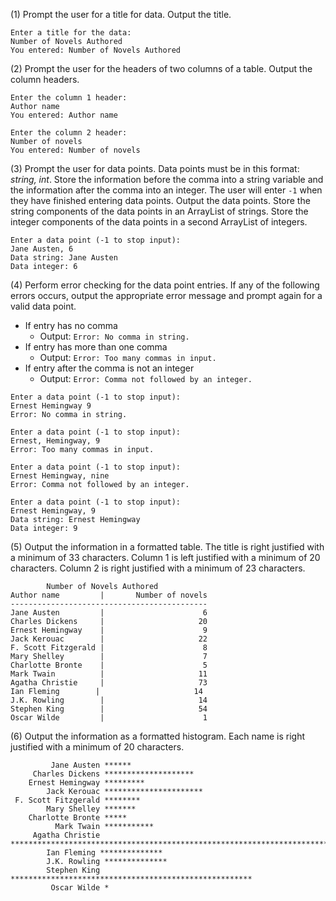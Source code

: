 (1) Prompt the user for a title for data. Output the title.
```
Enter a title for the data:
Number of Novels Authored
You entered: Number of Novels Authored
```
(2) Prompt the user for the headers of two columns of a table. Output the column headers.
```
Enter the column 1 header:
Author name
You entered: Author name

Enter the column 2 header:
Number of novels
You entered: Number of novels
```
(3) Prompt the user for data points. Data points must be in this format: *string, int*. Store the information before the comma into a string variable and the information after the comma into an integer. The user will enter `-1` when they have finished entering data points. Output the data points. Store the string components of the data points in an ArrayList of strings. Store the integer components of the data points in a second ArrayList of integers.
```
Enter a data point (-1 to stop input):
Jane Austen, 6
Data string: Jane Austen
Data integer: 6
```
(4) Perform error checking for the data point entries. If any of the following errors occurs, output the appropriate error message and prompt again for a valid data point.

- If entry has no comma
   - Output: `Error: No comma in string.`
- If entry has more than one comma
   - Output: `Error: Too many commas in input.`
- If entry after the comma is not an integer
   - Output: `Error: Comma not followed by an integer.`
```
Enter a data point (-1 to stop input):
Ernest Hemingway 9
Error: No comma in string.

Enter a data point (-1 to stop input):
Ernest, Hemingway, 9
Error: Too many commas in input.

Enter a data point (-1 to stop input):
Ernest Hemingway, nine
Error: Comma not followed by an integer.

Enter a data point (-1 to stop input):
Ernest Hemingway, 9
Data string: Ernest Hemingway
Data integer: 9
```
(5) Output the information in a formatted table. The title is right justified with a minimum of 33 characters. Column 1 is left justified with a minimum of 20 characters. Column 2 is right justified with a minimum of 23 characters.
```
        Number of Novels Authored
Author name         |       Number of novels
--------------------------------------------
Jane Austen         |                      6
Charles Dickens     |                     20
Ernest Hemingway    |                      9
Jack Kerouac        |                     22
F. Scott Fitzgerald |                      8
Mary Shelley        |                      7
Charlotte Bronte    |                      5
Mark Twain          |                     11
Agatha Christie     |                     73
Ian Fleming        |                     14
J.K. Rowling        |                     14
Stephen King        |                     54
Oscar Wilde         |                      1
```
(6) Output the information as a formatted histogram. Each name is right justified with a minimum of 20 characters.
```
         Jane Austen ******
     Charles Dickens ********************
    Ernest Hemingway *********
        Jack Kerouac **********************
 F. Scott Fitzgerald ********
        Mary Shelley *******
    Charlotte Bronte *****
          Mark Twain ***********
     Agatha Christie *************************************************************************
        Ian Fleming **************
        J.K. Rowling **************
        Stephen King ******************************************************
         Oscar Wilde *
```
